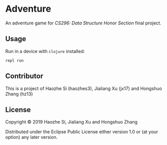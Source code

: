 # Adventure
An adventure game for *CS296: Data Structure Honor Section* final project.

## Usage
Run in a device with ```clojure``` installed: 
```
repl run
```

## Contributor
This is a project of Haozhe Si (haozhes3), Jialiang Xu (jx17) and Hongshuo Zhang (hz13)

## License

Copyright © 2019 Haozhe Si, Jialiang Xu and Hongshuo Zhang

Distributed under the Eclipse Public License either version 1.0 or (at
your option) any later version.
